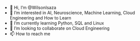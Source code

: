 - 👋 Hi, I’m @WilsonIsaza
- 👀 I’m interested in AI, Neuroscience, Machine Learning, Cloud Engineering and How to Learn 
- 🌱 I’m currently learning Python, SQL and Linux
- 💞️ I’m looking to collaborate on Cloud Engineering
- 📫 How to reach me 

<!---
WilsonIsaza/WilsonIsaza is a ✨ special ✨ repository because its `README.md` (this file) appears on your GitHub profile.
You can click the Preview link to take a look at your changes.
--->
